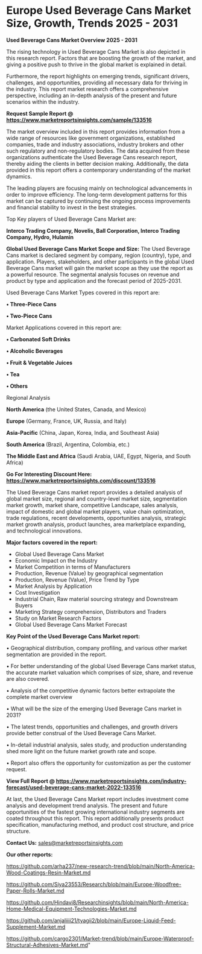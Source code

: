   # Europe Used Beverage Cans Market Size, Growth, Trends 2025 - 2031

<Strong> Used Beverage Cans Market Overview 2025 - 2031</strong>

The rising technology in Used Beverage Cans Market is also depicted in this research report. Factors that are boosting the growth of the market, and giving a positive push to thrive in the global market is explained in detail.

Furthermore, the report highlights on emerging trends, significant drivers, challenges, and opportunities, providing all necessary data for thriving in the industry. This report market research offers a comprehensive perspective, including an in-depth analysis of the present and future scenarios within the industry.

<strong>Request Sample Report @ <a href=https://www.marketreportsinsights.com/sample/133516>https://www.marketreportsinsights.com/sample/133516</a></strong>

The market overview included in this report provides information from a wide range of resources like government organizations, established companies, trade and industry associations, industry brokers and other such regulatory and non-regulatory bodies. The data acquired from these organizations authenticate the Used Beverage Cans research report, thereby aiding the clients in better decision making. Additionally, the data provided in this report offers a contemporary understanding of the market dynamics.

The leading players are focusing mainly on technological advancements in order to improve efficiency. The long-term development patterns for this market can be captured by continuing the ongoing process improvements and financial stability to invest in the best strategies.

Top Key players of Used Beverage Cans Market are:

<strong>Interco Trading Company, Novelis, Ball Corporation, Interco Trading Company, Hydro, Hulamin</strong>

<strong><b>Global Used Beverage Cans Market Scope and Size:</b></strong>
The Used Beverage Cans market is declared segment by company, region (country), type, and application. Players, stakeholders, and other participants in the global Used Beverage Cans market will gain the market scope as they use the report as a powerful resource. The segmental analysis focuses on revenue and product by type and application and the forecast period of 2025-2031.

Used Beverage Cans Market Types covered in this report are:

<strong>• Three-Piece Cans

• Two-Piece Cans</strong>

Market Applications covered in this report are:

<strong>• Carbonated Soft Drinks

• Alcoholic Beverages

• Fruit & Vegetable Juices

• Tea

• Others</strong> 

Regional Analysis

<strong>North America</strong> (the United States, Canada, and Mexico)

<strong>Europe</strong> (Germany, France, UK, Russia, and Italy)

<strong>Asia-Pacific</strong> (China, Japan, Korea, India, and Southeast Asia)

<strong>South America</strong> (Brazil, Argentina, Colombia, etc.)

<strong>The Middle East and Africa</strong> (Saudi Arabia, UAE, Egypt, Nigeria, and South Africa)

<strong>Go For Interesting Discount Here: <a href=https://www.marketreportsinsights.com/discount/133516>https://www.marketreportsinsights.com/discount/133516</a></strong>

The Used Beverage Cans market report provides a detailed analysis of global market size, regional and country-level market size, segmentation market growth, market share, competitive Landscape, sales analysis, impact of domestic and global market players, value chain optimization, trade regulations, recent developments, opportunities analysis, strategic market growth analysis, product launches, area marketplace expanding, and technological innovations.

<strong><b>Major factors covered in the report:</b></strong>
<ul>
  <li>Global Used Beverage Cans Market </li>
  <li>Economic Impact on the Industry</li>
  <li>Market Competition in terms of Manufacturers</li>
  <li>Production, Revenue (Value) by geographical segmentation</li>
  <li>Production, Revenue (Value), Price Trend by Type</li>
  <li>Market Analysis by Application</li>
  <li>Cost Investigation</li>
  <li>Industrial Chain, Raw material sourcing strategy and Downstream Buyers</li>
  <li>Marketing Strategy comprehension, Distributors and Traders</li>
  <li>Study on Market Research Factors</li>
  <li>Global Used Beverage Cans Market Forecast</li>
</ul>

<strong><b>Key Point of the Used Beverage Cans Market report:</b></strong>

• Geographical distribution, company profiling, and various other market segmentation are provided in the report.

• For better understanding of the global Used Beverage Cans market status, the accurate market valuation which comprises of size, share, and revenue are also covered.

• Analysis of the competitive dynamic factors better extrapolate the complete market overview

• What will be the size of the emerging Used Beverage Cans market in 2031?

• The latest trends, opportunities and challenges, and growth drivers provide better construal of the Used Beverage Cans Market.

• In-detail industrial analysis, sales study, and production understanding shed more light on the future market growth rate and scope.

• Report also offers the opportunity for customization as per the customer request.

<strong><b>View Full Report @ <a href=https://www.marketreportsinsights.com/industry-forecast/used-beverage-cans-market-2022-133516>https://www.marketreportsinsights.com/industry-forecast/used-beverage-cans-market-2022-133516</a></b></strong>


At last, the Used Beverage Cans Market report includes investment come analysis and development trend analysis. The present and future opportunities of the fastest growing international industry segments are coated throughout this report. This report additionally presents product specification, manufacturing method, and product cost structure, and price structure.

<strong>Contact Us:</strong>
sales@marketreportsinsights.com

<strong>Our other reports:</strong>

<a href=https://github.com/arha237/new-research-trend/blob/main/North-America-Wood-Coatings-Resin-Market.md>https://github.com/arha237/new-research-trend/blob/main/North-America-Wood-Coatings-Resin-Market.md</a>

<a href=https://github.com/Siya23553/Research/blob/main/Europe-Woodfree-Paper-Rolls-Market.md>https://github.com/Siya23553/Research/blob/main/Europe-Woodfree-Paper-Rolls-Market.md</a>

<a href=https://github.com/Hindavi8/Researchinsights/blob/main/North-America-Home-Medical-Equipment-Technologies-Market.md>https://github.com/Hindavi8/Researchinsights/blob/main/North-America-Home-Medical-Equipment-Technologies-Market.md</a>

<a href=https://github.com/anjaliiii21/tyagii2/blob/main/Europe-Liquid-Feed-Supplement-Market.md>https://github.com/anjaliiii21/tyagii2/blob/main/Europe-Liquid-Feed-Supplement-Market.md</a>

<a href=https://github.com/cargo2301/Market-trend/blob/main/Europe-Waterproof-Structural-Adhesives-Market.md>https://github.com/cargo2301/Market-trend/blob/main/Europe-Waterproof-Structural-Adhesives-Market.md</a>"

